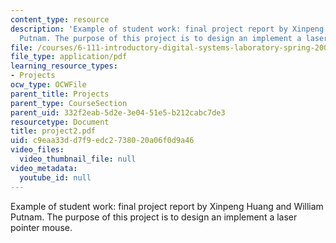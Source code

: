 ```yaml
---
content_type: resource
description: 'Example of student work: final project report by Xinpeng Huang and William
  Putnam. The purpose of this project is to design an implement a laser pointer mouse.'
file: /courses/6-111-introductory-digital-systems-laboratory-spring-2006/c9eaa33dd7f9edc2738020a06f0d9a46_project2.pdf
file_type: application/pdf
learning_resource_types:
- Projects
ocw_type: OCWFile
parent_title: Projects
parent_type: CourseSection
parent_uid: 332f2eab-5d2e-3e04-51e5-b212cabc7de3
resourcetype: Document
title: project2.pdf
uid: c9eaa33d-d7f9-edc2-7380-20a06f0d9a46
video_files:
  video_thumbnail_file: null
video_metadata:
  youtube_id: null
---
```

Example of student work: final project report by Xinpeng Huang and William Putnam. The purpose of this project is to design an implement a laser pointer mouse.

